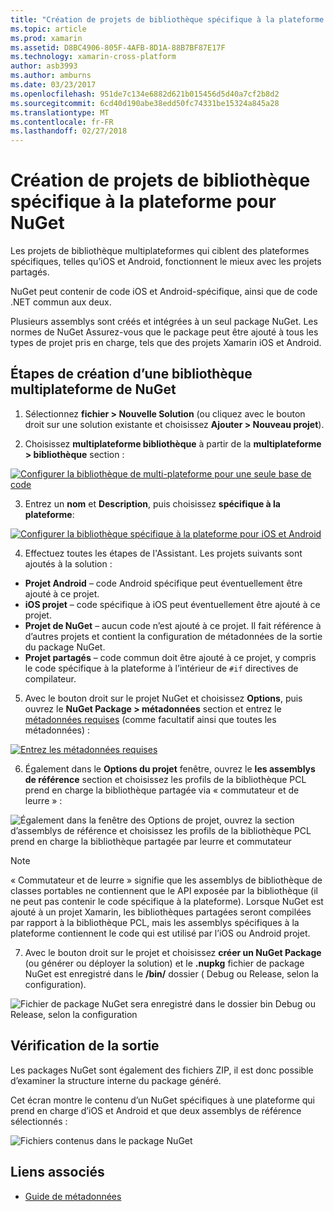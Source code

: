 ```yaml
---
title: "Création de projets de bibliothèque spécifique à la plateforme pour NuGet"
ms.topic: article
ms.prod: xamarin
ms.assetid: D8BC4906-805F-4AFB-8D1A-88B7BF87E17F
ms.technology: xamarin-cross-platform
author: asb3993
ms.author: amburns
ms.date: 03/23/2017
ms.openlocfilehash: 951de7c134e6882d621b015456d5d40a7cf2b8d2
ms.sourcegitcommit: 6cd40d190abe38edd50fc74331be15324a845a28
ms.translationtype: MT
ms.contentlocale: fr-FR
ms.lasthandoff: 02/27/2018
---
```

# <a name="creating-new-platform-specific-library-projects-for-nuget"></a>Création de projets de bibliothèque spécifique à la plateforme pour NuGet

Les projets de bibliothèque multiplateformes qui ciblent des plateformes spécifiques, telles qu’iOS et Android, fonctionnent le mieux avec les projets partagés.

NuGet peut contenir de code iOS et Android-spécifique, ainsi que de code .NET commun aux deux.

Plusieurs assemblys sont créés et intégrées à un seul package NuGet. Les normes de NuGet Assurez-vous que le package peut être ajouté à tous les types de projet pris en charge, tels que des projets Xamarin iOS et Android.

## <a name="steps-to-create-a-cross-platform-library-nuget"></a>Étapes de création d’une bibliothèque multiplateforme de NuGet

1. Sélectionnez **fichier > Nouvelle Solution** (ou cliquez avec le bouton droit sur une solution existante et choisissez **Ajouter > Nouveau projet**).

2. Choisissez **multiplateforme bibliothèque** à partir de la **multiplateforme > bibliothèque** section :

  [ ![](platform-specific-images/mulitplatform-library-sml.png "Configurer la bibliothèque de multi-plateforme pour une seule base de code")](platform-specific-images/multiplatform-library.png)

3. Entrez un **nom** et **Description**, puis choisissez **spécifique à la plateforme**:

  [ ![](platform-specific-images/specific-configure-sml.png "Configurer la bibliothèque spécifique à la plateforme pour iOS et Android")](platform-specific-images/specific-configure.png)

4. Effectuez toutes les étapes de l'Assistant. Les projets suivants sont ajoutés à la solution :

  - **Projet Android** – code Android spécifique peut éventuellement être ajouté à ce projet.
  - **iOS projet** – code spécifique à iOS peut éventuellement être ajouté à ce projet.
  - **Projet de NuGet** – aucun code n’est ajouté à ce projet. Il fait référence à d’autres projets et contient la configuration de métadonnées de la sortie du package NuGet.
  - **Projet partagés** – code commun doit être ajouté à ce projet, y compris le code spécifique à la plateforme à l’intérieur de `#if` directives de compilateur.

5. Avec le bouton droit sur le projet NuGet et choisissez **Options**, puis ouvrez le **NuGet Package > métadonnées** section et entrez le [métadonnées requises](~/cross-platform/app-fundamentals/nuget-multiplatform-libraries/metadata.md) (comme facultatif ainsi que toutes les métadonnées) :

  [ ![](platform-specific-images/specific-metadata-sml.png "Entrez les métadonnées requises")](platform-specific-images/specific-metadata.png)

6. Également dans le **Options du projet** fenêtre, ouvrez le **les assemblys de référence** section et choisissez les profils de la bibliothèque PCL prend en charge la bibliothèque partagée via « commutateur et de leurre » :

  ![](platform-specific-images/specific-reference-assemblies.png "Également dans la fenêtre des Options de projet, ouvrez la section d’assemblys de référence et choisissez les profils de la bibliothèque PCL prend en charge la bibliothèque partagée par leurre et commutateur")

  > [!NOTE]
> « Commutateur et de leurre » signifie que les assemblys de bibliothèque de classes portables ne contiennent que le API exposée par la bibliothèque (il ne peut pas contenir le code spécifique à la plateforme). Lorsque NuGet est ajouté à un projet Xamarin, les bibliothèques partagées seront compilées par rapport à la bibliothèque PCL, mais les assemblys spécifiques à la plateforme contiennent le code qui est utilisé par l’iOS ou Android projet.

7. Avec le bouton droit sur le projet et choisissez **créer un NuGet Package** (ou générer ou déployer la solution) et le **.nupkg** fichier de package NuGet est enregistré dans le **/bin/** dossier ( Debug ou Release, selon la configuration).

  ![](platform-specific-images/create-nuget-package.png "Fichier de package NuGet sera enregistré dans le dossier bin Debug ou Release, selon la configuration")


## <a name="verifying-the-output"></a>Vérification de la sortie

Les packages NuGet sont également des fichiers ZIP, il est donc possible d’examiner la structure interne du package généré.

Cet écran montre le contenu d’un NuGet spécifiques à une plateforme qui prend en charge d’iOS et Android et que deux assemblys de référence sélectionnés :

![](platform-specific-images/nuget-output.png "Fichiers contenus dans le package NuGet")


## <a name="related-links"></a>Liens associés

- [Guide de métadonnées](~/cross-platform/app-fundamentals/nuget-multiplatform-libraries/metadata.md)
